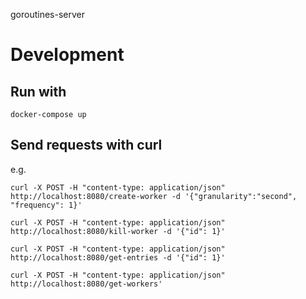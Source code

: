 goroutines-server

# Development

## Run with

`docker-compose up`

## Send requests with curl

e.g.

`curl -X POST -H "content-type: application/json" http://localhost:8080/create-worker -d '{"granularity":"second", "frequency": 1}'`

`curl -X POST -H "content-type: application/json" http://localhost:8080/kill-worker -d '{"id": 1}'`

`curl -X POST -H "content-type: application/json" http://localhost:8080/get-entries -d '{"id": 1}'`

`curl -X POST -H "content-type: application/json" http://localhost:8080/get-workers'`
